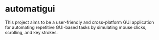 # automatigui
This project aims to be a user-friendly and cross-platform GUI application for automating repetitive GUI-based tasks by simulating mouse clicks, scrolling, and key strokes.
